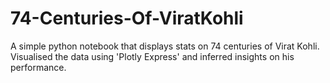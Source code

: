# 74-Centuries-Of-ViratKohli
A simple python notebook that displays stats on 74 centuries of Virat Kohli. Visualised the data using 'Plotly Express' and inferred insights on his performance.
